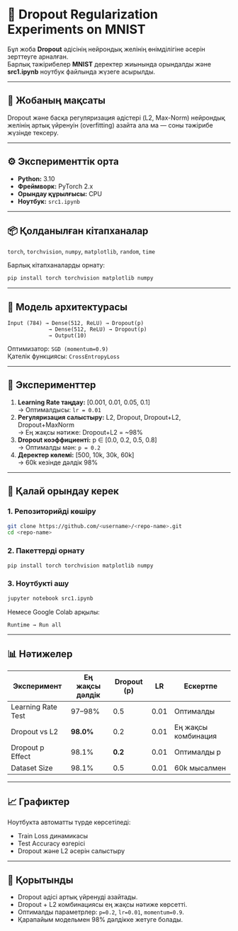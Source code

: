 # 🧠 Dropout Regularization Experiments on MNIST

Бұл жоба **Dropout** әдісінің нейрондық желінің өнімділігіне әсерін зерттеуге арналған.  
Барлық тәжірибелер **MNIST** деректер жиынында орындалды және **src1.ipynb** ноутбук файлында жүзеге асырылды.

---

## 📘 Жобаның мақсаты
Dropout және басқа регуляризация әдістері (L2, Max-Norm) нейрондық желінің артық үйренуін (overfitting) азайта ала ма — соны тәжірибе жүзінде тексеру.

---

## ⚙️ Эксперименттік орта
- **Python:** 3.10  
- **Фреймворк:** PyTorch 2.x  
- **Орындау құрылғысы:** CPU  
- **Ноутбук:** `src1.ipynb`

---

## 📦 Қолданылған кітапханалар
`torch`, `torchvision`, `numpy`, `matplotlib`, `random`, `time`

Барлық кітапханаларды орнату:
```bash
pip install torch torchvision matplotlib numpy
```

---

## 🧩 Модель архитектурасы
```
Input (784) → Dense(512, ReLU) → Dropout(p)
             → Dense(512, ReLU) → Dropout(p)
             → Output(10)
```
Оптимизатор: `SGD (momentum=0.9)`  
Қателік функциясы: `CrossEntropyLoss`

---

## 🧪 Эксперименттер
1. **Learning Rate таңдау:** [0.001, 0.01, 0.05, 0.1]  
   → Оптималдысы: `lr = 0.01`
2. **Регуляризация салыстыру:** L2, Dropout, Dropout+L2, Dropout+MaxNorm  
   → Ең жақсы нәтиже: Dropout+L2 = ~98%
3. **Dropout коэффициенті:** p ∈ [0.0, 0.2, 0.5, 0.8]  
   → Оптималды мән: `p = 0.2`
4. **Деректер көлемі:** [500, 10k, 30k, 60k]  
   → 60k кезінде дәлдік 98%

---

## 🚀 Қалай орындау керек
### 1. Репозиторийді көшіру
```bash
git clone https://github.com/<username>/<repo-name>.git
cd <repo-name>
```
### 2. Пакеттерді орнату
```bash
pip install torch torchvision matplotlib numpy
```
### 3. Ноутбукті ашу
```bash
jupyter notebook src1.ipynb
```
Немесе Google Colab арқылы:
```
Runtime → Run all
```

---

## 📊 Нәтижелер
| Эксперимент | Ең жақсы дәлдік | Dropout (p) | LR | Ескертпе |
|--------------|----------------|--------------|----|-----------|
| Learning Rate Test | 97–98% | 0.5 | 0.01 | Оптималды |
| Dropout vs L2 | **98.0%** | 0.2 | 0.01 | Ең жақсы комбинация |
| Dropout p Effect | 98.1% | **0.2** | 0.01 | Оптималды p |
| Dataset Size | 98.1% | 0.5 | 0.01 | 60k мысалмен |

---

## 📈 Графиктер
Ноутбукта автоматты түрде көрсетіледі:
- Train Loss динамикасы  
- Test Accuracy өзгерісі  
- Dropout және L2 әсерін салыстыру

---

## 🧠 Қорытынды
- Dropout әдісі артық үйренуді азайтады.  
- Dropout + L2 комбинациясы ең жақсы нәтиже көрсетті.  
- Оптималды параметрлер: `p=0.2`, `lr=0.01`, `momentum=0.9`.  
- Қарапайым модельмен 98% дәлдікке жетуге болады.
